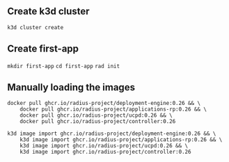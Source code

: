 ## Create k3d cluster

`k3d cluster create`

## Create first-app

`mkdir first-app`
`cd first-app`
`rad init`

## Manually loading the images

```
docker pull ghcr.io/radius-project/deployment-engine:0.26 && \
    docker pull ghcr.io/radius-project/applications-rp:0.26 && \
    docker pull ghcr.io/radius-project/ucpd:0.26 && \
    docker pull ghcr.io/radius-project/controller:0.26

k3d image import ghcr.io/radius-project/deployment-engine:0.26 && \
    k3d image import ghcr.io/radius-project/applications-rp:0.26 && \
    k3d image import ghcr.io/radius-project/ucpd:0.26 && \
    k3d image import ghcr.io/radius-project/controller:0.26
```
